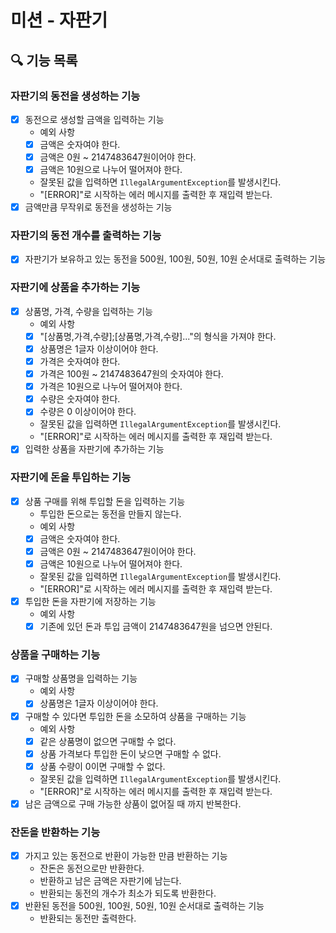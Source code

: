 # 미션 - 자판기

## 🔍 기능 목록

### 자판기의 동전을 생성하는 기능

- [x] 동전으로 생성할 금액을 입력하는 기능
    - 예외 사항
    - [x] 금액은 숫자여야 한다.
    - [x] 금액은 0원 ~ 2147483647원이어야 한다.
    - [x] 금액은 10원으로 나누어 떨어져야 한다.
    - 잘못된 값을 입력하면 `IllegalArgumentException`를 발생시킨다.
    - "[ERROR]"로 시작하는 에러 메시지를 출력한 후 재입력 받는다.
- [x] 금액만큼 무작위로 동전을 생성하는 기능

### 자판기의 동전 개수를 출력하는 기능

- [x] 자판기가 보유하고 있는 동전을 500원, 100원, 50원, 10원 순서대로 출력하는 기능

### 자판기에 상품을 추가하는 기능

- [x] 상품명, 가격, 수량을 입력하는 기능
    - 예외 사항
    - [x] "[상품명,가격,수량];[상품명,가격,수량]..."의 형식을 가져야 한다.
    - [x] 상품명은 1글자 이상이어야 한다.
    - [x] 가격은 숫자여야 한다.
    - [x] 가격은 100원 ~ 2147483647원의 숫자여야 한다.
    - [x] 가격은 10원으로 나누어 떨어져야 한다.
    - [x] 수량은 숫자여야 한다.
    - [x] 수량은 0 이상이어야 한다.
    - 잘못된 값을 입력하면 `IllegalArgumentException`를 발생시킨다.
    - "[ERROR]"로 시작하는 에러 메시지를 출력한 후 재입력 받는다.
- [x] 입력한 상품을 자판기에 추가하는 기능

### 자판기에 돈을 투입하는 기능

- [x] 상품 구매를 위해 투입할 돈을 입력하는 기능
    - 투입한 돈으로는 동전을 만들지 않는다.
    - 예외 사항
    - [x] 금액은 숫자여야 한다.
    - [x] 금액은 0원 ~ 2147483647원이어야 한다.
    - [x] 금액은 10원으로 나누어 떨어져야 한다.
    - 잘못된 값을 입력하면 `IllegalArgumentException`를 발생시킨다.
    - "[ERROR]"로 시작하는 에러 메시지를 출력한 후 재입력 받는다.
- [x] 투입한 돈을 자판기에 저장하는 기능
    - 예외 사항
    - [x] 기존에 있던 돈과 투입 금액이 2147483647원을 넘으면 안된다.

### 상품을 구매하는 기능

- [x] 구매할 상품명을 입력하는 기능
    - 예외 사항
    - [x] 상품명은 1글자 이상이어야 한다.
- [x] 구매할 수 있다면 투입한 돈을 소모하여 상품을 구매하는 기능
    - 예외 사항
    - [x] 같은 상품명이 없으면 구매할 수 없다.
    - [x] 상품 가격보다 투입한 돈이 낮으면 구매할 수 없다.
    - [x] 상품 수량이 0이면 구매할 수 없다.
    - 잘못된 값을 입력하면 `IllegalArgumentException`를 발생시킨다.
    - "[ERROR]"로 시작하는 에러 메시지를 출력한 후 재입력 받는다.
- [x] 남은 금액으로 구매 가능한 상품이 없어질 때 까지 반복한다.

### 잔돈을 반환하는 기능

- [x] 가지고 있는 동전으로 반환이 가능한 만큼 반환하는 기능
    - 잔돈은 동전으로만 반환한다.
    - 반환하고 남은 금액은 자판기에 남는다.
    - 반환되는 동전의 개수가 최소가 되도록 반환한다.
- [x] 반환된 동전을 500원, 100원, 50원, 10원 순서대로 출력하는 기능
    - 반환되는 동전만 출력한다.
  